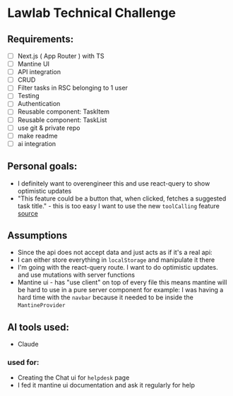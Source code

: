 # Lawlab Technical Challenge

## Requirements:
- [ ] Next.js ( App Router ) with TS
- [ ] Mantine UI
- [ ] API integration
- [ ] CRUD
- [ ] Filter tasks in RSC belonging to 1 user
- [ ] Testing
- [ ] Authentication
- [ ] Reusable component: TaskItem
- [ ] Reusable component: TaskList
- [ ] use git & private repo
- [ ] make readme
- [ ] ai integration

## Personal goals:
- I definitely want to overengineer this and use react-query to show optimistic updates
- "This feature could be a button that, when clicked, fetches a suggested task title." - this is too easy
I want to use the new `toolCalling` feature [source](https://youtu.be/zsHYbiPQR98?si=wMGEAEO1yv-MS6cn)

## Assumptions
- Since the api does not accept data and just acts as if it's a real api:
- I can either store everything in `localStorage` and manipulate it there
- I'm going with the react-query route. I want to do optimistic updates. and
use mutations with server functions
- Mantine ui - has "use client" on top of every file this means mantine will be hard to use
in a pure server component for example: I was having a hard time with the `navbar` because
it needed to be inside the `MantineProvider`

## AI tools used:
- Claude
### used for:
- Creating the Chat ui for `helpdesk` page
- I fed it mantine ui documentation and ask it regularly for help
